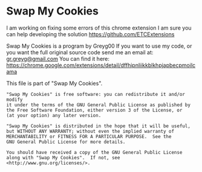 # Swap My Cookies

I am working on fixing some errors of this chrome extension
I am sure you can help developing the solution https://github.com/ETCExtensions 

Swap My Cookies is a program by Greyg00
If you want to use my code, or you want the full original source code send me an email at: gr.greyg@gmail.com
You can find it here: https://chrome.google.com/extensions/detail/dffhipnliikkblkhpjapbecpmoilcama

This file is part of "Swap My Cookies".

    "Swap My Cookies" is free software: you can redistribute it and/or modify
    it under the terms of the GNU General Public License as published by
    the Free Software Foundation, either version 3 of the License, or
    (at your option) any later version.

    "Swap My Cookies" is distributed in the hope that it will be useful,
    but WITHOUT ANY WARRANTY; without even the implied warranty of
    MERCHANTABILITY or FITNESS FOR A PARTICULAR PURPOSE.  See the
    GNU General Public License for more details.

    You should have received a copy of the GNU General Public License
    along with "Swap My Cookies".  If not, see <http://www.gnu.org/licenses/>.
